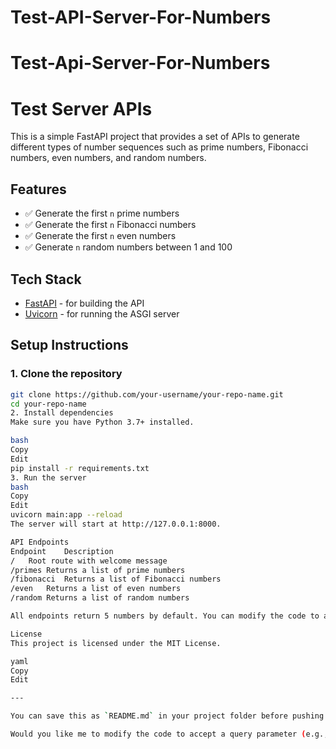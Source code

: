 # Test-API-Server-For-Numbers

# Test-Api-Server-For-Numbers
# Test Server APIs

This is a simple FastAPI project that provides a set of APIs to generate different types of number sequences such as prime numbers, Fibonacci numbers, even numbers, and random numbers.

## Features

- ✅ Generate the first `n` prime numbers
- ✅ Generate the first `n` Fibonacci numbers
- ✅ Generate the first `n` even numbers
- ✅ Generate `n` random numbers between 1 and 100

## Tech Stack

- [FastAPI](https://fastapi.tiangolo.com/) - for building the API
- [Uvicorn](https://www.uvicorn.org/) - for running the ASGI server

## Setup Instructions

### 1. Clone the repository

```bash
git clone https://github.com/your-username/your-repo-name.git
cd your-repo-name
2. Install dependencies
Make sure you have Python 3.7+ installed.

bash
Copy
Edit
pip install -r requirements.txt
3. Run the server
bash
Copy
Edit
uvicorn main:app --reload
The server will start at http://127.0.0.1:8000.

API Endpoints
Endpoint	Description
/	Root route with welcome message
/primes	Returns a list of prime numbers
/fibonacci	Returns a list of Fibonacci numbers
/even	Returns a list of even numbers
/random	Returns a list of random numbers

All endpoints return 5 numbers by default. You can modify the code to accept a query parameter n if needed.

License
This project is licensed under the MIT License.

yaml
Copy
Edit

---

You can save this as `README.md` in your project folder before pushing it to GitHub.

Would you like me to modify the code to accept a query parameter (e.g., `/primes?n=10`)?

